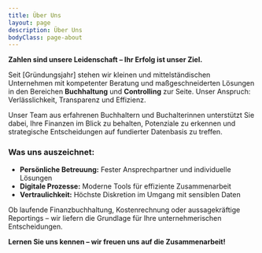 ```yaml
---
title: Über Uns
layout: page
description: Über Uns
bodyClass: page-about
---
```


**Zahlen sind unsere Leidenschaft – Ihr Erfolg ist unser Ziel.**

Seit [Gründungsjahr] stehen wir kleinen und mittelständischen Unternehmen mit kompetenter Beratung und maßgeschneiderten Lösungen in den Bereichen **Buchhaltung** und **Controlling** zur Seite. Unser Anspruch: Verlässlichkeit, Transparenz und Effizienz.

Unser Team aus erfahrenen Buchhaltern und Buchalterinnen unterstützt Sie dabei, Ihre Finanzen im Blick zu behalten, Potenziale zu erkennen und strategische Entscheidungen auf fundierter Datenbasis zu treffen.

### Was uns auszeichnet:
- **Persönliche Betreuung:** Fester Ansprechpartner und individuelle Lösungen
- **Digitale Prozesse:** Moderne Tools für effiziente Zusammenarbeit
- **Vertraulichkeit:** Höchste Diskretion im Umgang mit sensiblen Daten

Ob laufende Finanzbuchhaltung, Kostenrechnung oder aussagekräftige Reportings – wir liefern die Grundlage für Ihre unternehmerischen Entscheidungen.

**Lernen Sie uns kennen – wir freuen uns auf die Zusammenarbeit!**
